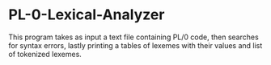 # PL-0-Lexical-Analyzer

This program takes as input a text file containing PL/0 code, then searches for syntax errors, lastly printing a tables of lexemes with their values and list of tokenized lexemes. 
